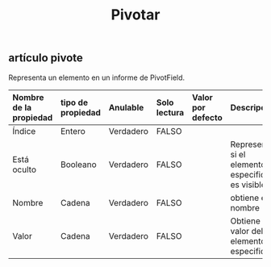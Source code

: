 ﻿---
title: Pivotar
second_title: Aspose.Cells Cloud Documen
type: docs
url: /es/specification/model/pivotitem/
description: "Aspose.Cells Especificación del modelo de nube: PivotItem. Maneje sin esfuerzo Excel y otros documentos de hoja de cálculo con funciones como abrir, generar, editar, dividir, fusionar, comparar y convertir."
kwords: Excel, Office, Hoja de cálculo, Cloud REST API, PivotItem
weight: 50
---
## **artículo pivote**

 Representa un elemento en un informe de PivotField.

| Nombre de la propiedad| tipo de propiedad| Anulable| Solo lectura| Valor por defecto| Descripción|
|:- |:- |:- |:- |:- |:- |
| Índice| Entero| Verdadero| FALSO|||
| Está oculto| Booleano| Verdadero| FALSO|| Representa si el elemento especificado es visible.|
| Nombre| Cadena| Verdadero| FALSO|| obtiene el nombre|
| Valor| Cadena| Verdadero| FALSO|| Obtiene el valor del elemento especificado.|

